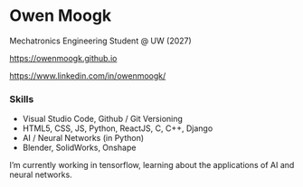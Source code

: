 # Owen Moogk
Mechatronics Engineering Student @ UW (2027)

https://owenmoogk.github.io

https://www.linkedin.com/in/owenmoogk/

### Skills
- Visual Studio Code, Github / Git Versioning
- HTML5, CSS, JS, Python, ReactJS, C, C++, Django
- AI / Neural Networks (in Python)
- Blender, SolidWorks, Onshape

I’m currently working in tensorflow, learning about the applications of AI and neural networks.
